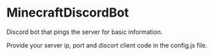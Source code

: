 # MinecraftDiscordBot
Discord bot that pings the server for basic information.

Provide your server ip, port and discort client code in the config.js file.
